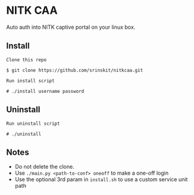 # NITK CAA
Auto auth into NITK captive portal on your linux box.
## Install
```
Clone this repo

$ git clone https://github.com/srinskit/nitkcaa.git

Run install script

# ./install username password
```

## Uninstall
```
Run uninstall script

# ./uninstall
```

## Notes
* Do not delete the clone.
* Use `./main.py <path-to-conf> oneoff` to make a one-off login
* Use the optional 3rd param in `install.sh` to use a custom service unit path